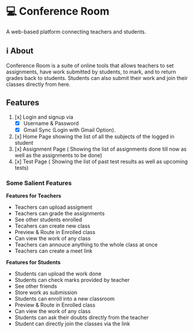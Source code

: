 

# 💻 Conference Room
A web-based platform connecting teachers and students.

## ℹ About
Conference Room is a suite of online tools that allows teachers to set assignments, have work submitted by students, to mark, and to return grades back to students. Students can also submit their work and join their classes directly from here.



## Features
1. [x] Login and signup via
   - [x] Username & Password
   - [x] Gmail Sync (Login with Gmail Option).
2. [x] Home Page showing the list of all the subjects of the logged in student
3. [x] Assignment Page ( Showing the list of assignments done till now as well as the assignments to
be done)
4. [x] Test Page ( Showing the list of past test results as well as upcoming tests)
 

### Some Salient Features
**Features for Teachers**
 * Teachers can upload assigment
 * Teachers can grade the assignments
 * See other students enrolled       
 * Tecahers can create new class
 * Preview & Route in Enrolled class
 * Can view the work of any class
 * Teachers can annouce anything to the whole class at once
 * Teachers can create a meet link

**Features for Students**
* Students can upload the work done
* Students can check marks provided by teacher
* See other friends               
* Store work as submission         
* Students can enroll into a new classroom
* Preview & Route in Enrolled class
* Can view the work of any class
* Students can ask their doubts directly from the teacher
* Student can directly join the classes via the link



